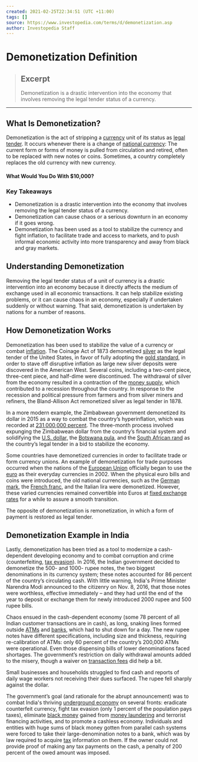 ```yaml
---
created: 2021-02-25T22:34:51 (UTC +11:00)
tags: []
source: https://www.investopedia.com/terms/d/demonetization.asp
author: Investopedia Staff
---
```


# Demonetization Definition

> ## Excerpt
> Demonetization is a drastic intervention into the economy that involves removing the legal tender status of a currency.

---
## What Is Demonetization?

Demonetization is the act of stripping a [currency](https://www.investopedia.com/terms/c/currency.asp) unit of its status as [legal tender](https://www.investopedia.com/terms/l/legal-tender.asp). It occurs whenever there is a change of [national currency](https://www.investopedia.com/terms/n/national-currency.asp): The current form or forms of money is pulled from circulation and retired, often to be replaced with new notes or coins. Sometimes, a country completely replaces the old currency with new currency.

#### What Would You Do With $10,000?

### Key Takeaways

-   Demonetization is a drastic intervention into the economy that involves removing the legal tender status of a currency.
-   Demonetization can cause chaos or a serious downturn in an economy if it goes wrong.
-   Demonetization has been used as a tool to stabilize the currency and fight inflation, to facilitate trade and access to markets, and to push informal economic activity into more transparency and away from black and gray markets.

## Understanding Demonetization

Removing the legal tender status of a unit of currency is a drastic intervention into an economy because it directly affects the medium of exchange used in all economic transactions. It can help stabilize existing problems, or it can cause chaos in an economy, especially if undertaken suddenly or without warning. That said, demonetization is undertaken by nations for a number of reasons.

## How Demonetization Works

Demonetization has been used to stabilize the value of a currency or combat [inflation](https://www.investopedia.com/terms/i/inflation.asp). The Coinage Act of 1873 demonetized [silver](https://www.investopedia.com/terms/s/silver.asp) as the legal tender of the United States, in favor of fully adopting the [gold standard](https://www.investopedia.com/terms/g/goldstandard.asp), in order to stave off disruptive inflation as large new silver deposits were discovered in the American West. Several coins, including a two-cent piece, three-cent piece, and half-dime were discontinued. The withdrawal of silver from the economy resulted in a contraction of the [money supply](https://www.investopedia.com/terms/m/moneysupply.asp), which contributed to a recession throughout the country. In response to the recession and political pressure from farmers and from silver miners and refiners, the Bland-Allison Act remonetized silver as legal tender in 1878.

In a more modern example, the Zimbabwean government demonetized its dollar in 2015 as a way to combat the country’s hyperinflation, which was recorded at [231,000,000 percent](https://www.theguardian.com/world/2008/oct/09/zimbabwe). The three-month process involved expunging the Zimbabwean dollar from the country’s financial system and solidifying the [U.S. dollar,](https://www.investopedia.com/terms/forex/u/usd-united-states-dollar.asp) the [Botswana pula](https://www.investopedia.com/terms/forex/b/bwp-botswana-pula.asp), and the [South African rand](https://www.investopedia.com/terms/forex/z/zar-south-african-rand.asp) as the country’s legal tender in a bid to stabilize the economy.

Some countries have demonetized currencies in order to facilitate trade or form currency unions. An example of demonetization for trade purposes occurred when the nations of the [European Union](https://www.investopedia.com/terms/e/europeanunion.asp) officially began to use the [euro](https://www.investopedia.com/terms/e/euro.asp) as their everyday currencies in 2002. When the physical euro bills and coins were introduced, the old national currencies, such as the [German mark](https://www.investopedia.com/terms/d/deutschmark.asp), the [French franc](https://www.investopedia.com/terms/f/franc-f.asp), and the Italian lira were demonetized. However, these varied currencies remained convertible into Euros at [fixed exchange rates](https://www.investopedia.com/terms/f/fixedexchangerate.asp) for a while to assure a smooth transition.

The opposite of demonetization is remonetization, in which a form of payment is restored as legal tender.

## Demonetization Example in India

Lastly, demonetization has been tried as a tool to modernize a cash-dependent developing economy and to combat corruption and crime (counterfeiting, [tax evasion](https://www.investopedia.com/terms/t/taxevasion.asp)). In 2016, the Indian government decided to demonetize the 500- and 1000- rupee notes, the two biggest denominations in its currency system; these notes accounted for 86 percent of the country’s circulating cash. With little warning, India's Prime Minister Narendra Modi announced to the citizenry on Nov. 8, 2016, that those notes were worthless, effective immediately – and they had until the end of the year to deposit or exchange them for newly introduced 2000 rupee and 500 rupee bills.

Chaos ensued in the cash-dependent economy (some 78 percent of all Indian customer transactions are in cash), as long, snaking lines formed outside [ATMs](https://www.investopedia.com/terms/a/atm.asp) and [banks](https://www.investopedia.com/terms/b/bank.asp), which had to shut down for a day. The new rupee notes have different specifications, including size and thickness, requiring re-calibration of ATMs: only 60 percent of the country’s 200,000 ATMs were operational. Even those dispensing bills of lower denominations faced shortages. The government’s restriction on daily withdrawal amounts added to the misery, though a waiver on [transaction fees](https://www.investopedia.com/terms/t/transaction-fees.asp) did help a bit.

Small businesses and households struggled to find cash and reports of daily wage workers not receiving their dues surfaced. The rupee fell sharply against the dollar. 

The government’s goal (and rationale for the abrupt announcement) was to combat India's thriving [underground economy](https://www.investopedia.com/terms/u/underground-economy.asp) on several fronts: eradicate counterfeit currency, fight tax evasion (only 1 percent of the population pays taxes), eliminate [black money](https://www.investopedia.com/terms/b/black-money.asp) gained from [money laundering](https://www.investopedia.com/terms/m/moneylaundering.asp) and terrorist financing activities, and to promote a cashless economy. Individuals and entities with huge sums of black money gotten from parallel cash systems were forced to take their large-denomination notes to a bank, which was by law required to acquire [tax](https://www.investopedia.com/terms/t/taxes.asp) information on them. If the owner could not provide proof of making any tax payments on the cash, a penalty of 200 percent of the owed amount was imposed.
